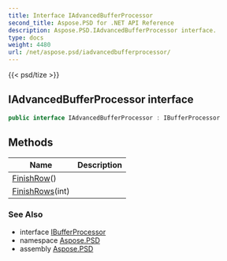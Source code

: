 ```yaml
---
title: Interface IAdvancedBufferProcessor
second_title: Aspose.PSD for .NET API Reference
description: Aspose.PSD.IAdvancedBufferProcessor interface. 
type: docs
weight: 4480
url: /net/aspose.psd/iadvancedbufferprocessor/
---
```

{{< psd/tize >}}
## IAdvancedBufferProcessor interface

```csharp
public interface IAdvancedBufferProcessor : IBufferProcessor
```

## Methods

| Name | Description |
| --- | --- |
| [FinishRow](../../aspose.psd/iadvancedbufferprocessor/finishrow/)() |  |
| [FinishRows](../../aspose.psd/iadvancedbufferprocessor/finishrows/)(int) |  |

### See Also

* interface [IBufferProcessor](../ibufferprocessor/)
* namespace [Aspose.PSD](../../aspose.psd/)
* assembly [Aspose.PSD](../../)


